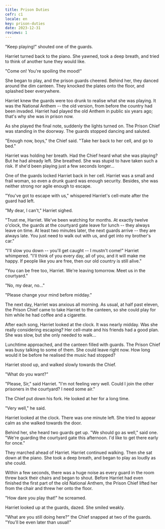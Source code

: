```yaml
---
title: Prison Duties
cefr: c1
locale: en
key: prison-duties
date: 2023-12-31
reviews: 1
---
```


"Keep playing!" shouted one of the guards.

Harriet turned back to the piano. She yawned, took a deep breath, and tried to think of another tune they would like.

"Come on! You're spoiling the mood!"

She began to play, and the prison guards cheered. Behind her, they danced around the dim canteen. They knocked the plates onto the floor, and splashed beer everywhere.

Harriet knew the guards were too drunk to realise what she was playing. It was the National Anthem -- the old version, from before the country had been invaded. Harriet had played the old Anthem in public six years ago; that's why she was in prison now.

As she played the final note, suddenly the lights turned on. The Prison Chief was standing in the doorway. The guards stopped dancing and saluted.

"Enough now, boys," the Chief said. "Take her back to her cell, and go to bed."

Harriet was holding her breath. Had the Chief heard what she was playing? But he had already left. She breathed. She was stupid to have taken such a risk. If she'd been playing just a few seconds longer...

One of the guards locked Harriet back in her cell. Harriet was a small and frail woman, so even a drunk guard was enough security. Besides, she was neither strong nor agile enough to escape.

"You've got to escape with us," whispered Harriet's cell-mate after the guard had left.

"My dear, I can't," Harriet sighed.

"Trust me, Harriet. We've been watching for months. At exactly twelve o'clock, the guards at the courtyard gate leave for lunch -- they always leave on time. At least two minutes later, the next guards arrive -- they are always late. You just need to walk out with us, and get into my brother's car."

"I'll slow you down -- you'll get caught -- I mustn't come!" Harriet whimpered. "I'll think of you every day, all of you, and it will make me happy. If people like you are free, then our old country is still alive."

"You can be free too, Harriet. We're leaving tomorrow. Meet us in the courtyard."

"No, my dear, no..."

"Please change your mind before midday."

The next day, Harriet was anxious all morning. As usual, at half past eleven, the Prison Chief came to take Harriet to the canteen, so she could play for him while he had coffee and a cigarette.

After each song, Harriet looked at the clock. It was nearly midday. Was she really considering escaping? Her cell-mate and his friends had a good plan. She was slow, but she only needed to walk...

Lunchtime approached, and the canteen filled with guards. The Prison Chief was busy talking to some of them. She could leave right now. How long would it be before he realised the music had stopped?

Harriet stood up, and walked slowly towards the Chief.

"What do you want?"

"Please, Sir," said Harriet. "I'm not feeling very well. Could I join the other prisoners in the courtyard? I need some air."

The Chief put down his fork. He looked at her for a long time.

"Very well," he said.

Harriet looked at the clock. There was one minute left. She tried to appear calm as she walked towards the door.

Behind her, she heard two guards get up. "We should go as well," said one. "We're guarding the courtyard gate this afternoon. I'd like to get there early for once."

They marched ahead of Harriet. Harriet continued walking. Then she sat down at the piano. She took a deep breath, and began to play as loudly as she could.

Within a few seconds, there was a huge noise as every guard in the room threw back their chairs and began to shout. Before Harriet had even finished the first part of the old National Anthem, the Prison Chief lifted her from the chair and threw her onto the floor.

"How dare you play that!" he screamed.

Harriet looked up at the guards, dazed. She smiled weakly.

"What are you still doing here?" the Chief snapped at two of the guards. "You'll be even later than usual!"